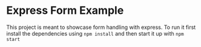 # Express Form Example
This project is meant to showcase form handling with express. To run it first
install the dependencies using `npm install` and then start it up with `npm start`
